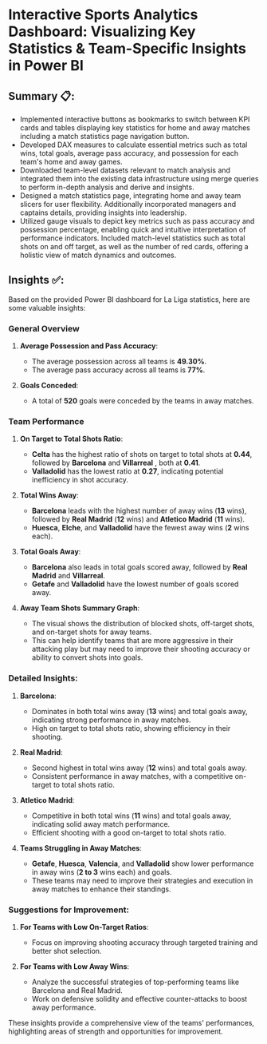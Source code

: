 # Interactive Sports Analytics Dashboard: Visualizing Key Statistics & Team-Specific Insights in Power BI
## Summary 📋: 
- Implemented interactive buttons as bookmarks to switch between KPI cards and tables displaying key statistics for home and away matches including a match statistics page navigation button.
- Developed DAX measures to calculate essential metrics such as total wins, total goals, average pass accuracy, and possession for each team's home and away games.
- Downloaded team-level datasets relevant to match analysis and integrated them into the existing data infrastructure using merge queries to perform in-depth analysis and derive and insights.
- Designed a match statistics page, integrating home and away team slicers for user flexibility. Additionally incorporated managers and captains details, providing insights into leadership.
- Utilized gauge visuals to depict key metrics such as pass accuracy and possession percentage, enabling quick and intuitive interpretation of performance indicators.
Included match-level statistics such as total shots on and off target, as well as the number of red cards, offering a holistic view of match dynamics and outcomes.

## Insights ✅:

Based on the provided Power BI dashboard for La Liga statistics, here are some valuable insights:

### General Overview
1. **Average Possession and Pass Accuracy**:
   - The average possession across all teams is **49.30%**.
   - The average pass accuracy across all teams is **77%**.

2. **Goals Conceded**:
   - A total of **520** goals were conceded by the teams in away matches.

### Team Performance
1. **On Target to Total Shots Ratio**:
   - **Celta** has the highest ratio of shots on target to total shots at **0.44**, followed by **Barcelona** and **Villarreal** , both at **0.41**.
   - **Valladolid** has the lowest ratio at **0.27**, indicating potential inefficiency in shot accuracy.

2. **Total Wins Away**:
   - **Barcelona** leads with the highest number of away wins (**13** wins), followed by **Real Madrid** (**12** wins) and **Atletico Madrid** (**11** wins).
   - **Huesca**, **Elche**, and **Valladolid** have the fewest away wins (**2** wins each).

3. **Total Goals Away**:
   - **Barcelona** also leads in total goals scored away, followed by **Real Madrid** and **Villarreal**.
   - **Getafe** and **Valladolid** have the lowest number of goals scored away.

4. **Away Team Shots Summary Graph**:
   - The visual shows the distribution of blocked shots, off-target shots, and on-target shots for away teams.
   - This can help identify teams that are more aggressive in their attacking play but may need to improve their shooting accuracy or ability to convert shots into goals.

### Detailed Insights:
1. **Barcelona**:
   - Dominates in both total wins away (**13** wins) and total goals away, indicating strong performance in away matches.
   - High on target to total shots ratio, showing efficiency in their shooting.

2. **Real Madrid**:
   - Second highest in total wins away (**12** wins) and total goals away.
   - Consistent performance in away matches, with a competitive on-target to total shots ratio.

3. **Atletico Madrid**:
   - Competitive in both total wins (**11** wins) and total goals away, indicating solid away match performance.
   - Efficient shooting with a good on-target to total shots ratio.

4. **Teams Struggling in Away Matches**:
   - **Getafe**, **Huesca**, **Valencia**, and **Valladolid** show lower performance in away wins (**2 to 3** wins each) and goals.
   - These teams may need to improve their strategies and execution in away matches to enhance their standings.

### Suggestions for Improvement:
1. **For Teams with Low On-Target Ratios**:
   - Focus on improving shooting accuracy through targeted training and better shot selection.

2. **For Teams with Low Away Wins**:
   - Analyze the successful strategies of top-performing teams like Barcelona and Real Madrid.
   - Work on defensive solidity and effective counter-attacks to boost away performance.

These insights provide a comprehensive view of the teams' performances, highlighting areas of strength and opportunities for improvement.
